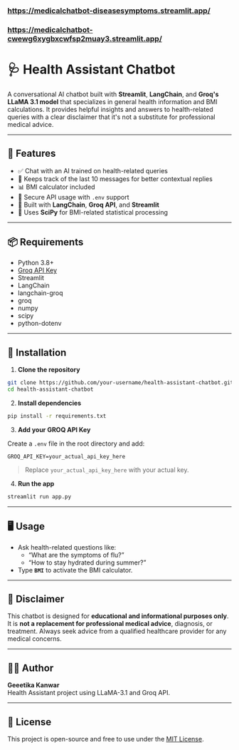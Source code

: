 ### https://medicalchatbot-diseasesymptoms.streamlit.app/
### https://medicalchatbot-cwewg6xygbxcwfsp2muay3.streamlit.app/
# 🩺 Health Assistant Chatbot

A conversational AI chatbot built with **Streamlit**, **LangChain**, and **Groq's LLaMA 3.1 model** that specializes in general health information and BMI calculations. It provides helpful insights and answers to health-related queries with a clear disclaimer that it's not a substitute for professional medical advice.

---

## 🚀 Features

- ✅ Chat with an AI trained on health-related queries
- 🧠 Keeps track of the last 10 messages for better contextual replies
- 📊 BMI calculator included
- 🔐 Secure API usage with `.env` support
- 💬 Built with **LangChain**, **Groq API**, and **Streamlit**
- 🧪 Uses **SciPy** for BMI-related statistical processing

---

## 📦 Requirements

- Python 3.8+
- [Groq API Key](https://console.groq.com/)
- Streamlit
- LangChain
- langchain-groq
- groq
- numpy
- scipy
- python-dotenv

---

## 🔧 Installation

1. **Clone the repository**

```bash
git clone https://github.com/your-username/health-assistant-chatbot.git
cd health-assistant-chatbot
```

2. **Install dependencies**

```bash
pip install -r requirements.txt
```

3. **Add your GROQ API Key**

Create a `.env` file in the root directory and add:

```env
GROQ_API_KEY=your_actual_api_key_here
```

> Replace `your_actual_api_key_here` with your actual key.

4. **Run the app**

```bash
streamlit run app.py
```

---

## 🖥️ Usage

- Ask health-related questions like:
  - “What are the symptoms of flu?”
  - “How to stay hydrated during summer?”
- Type **`BMI`** to activate the BMI calculator.

---

## 📌 Disclaimer

This chatbot is designed for **educational and informational purposes only**. It is **not a replacement for professional medical advice**, diagnosis, or treatment. Always seek advice from a qualified healthcare provider for any medical concerns.

---

## 🧑‍💻 Author

**Geeetika Kanwar**  
Health Assistant project using LLaMA-3.1 and Groq API.

---

## 📜 License

This project is open-source and free to use under the [MIT License](LICENSE).
